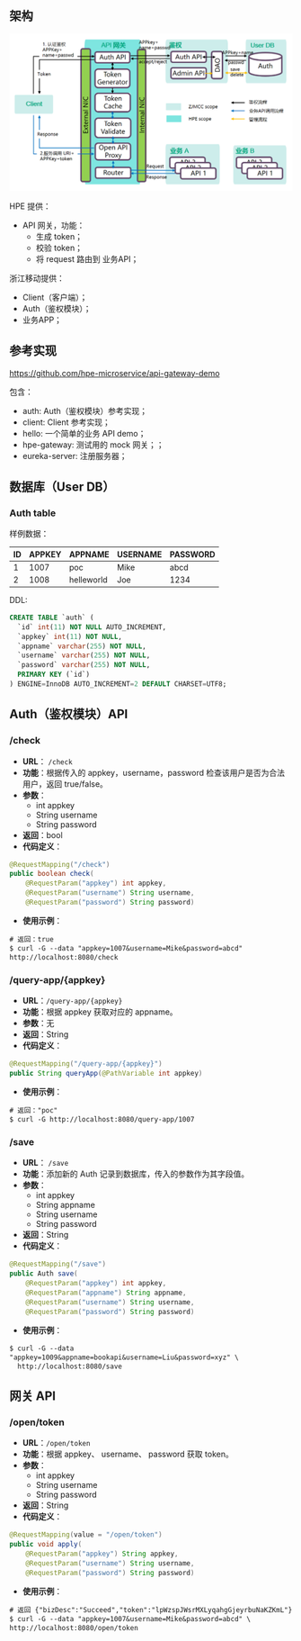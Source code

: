 ## 架构
![架构图](./arch.png)

HPE 提供：

- API 网关，功能：
    + 生成 token；
    + 校验 token；
    + 将 request 路由到 业务API；

浙江移动提供：

- Client（客户端）；
- Auth（鉴权模块）；
- 业务APP；

## 参考实现
https://github.com/hpe-microservice/api-gateway-demo

包含：

- auth: Auth（鉴权模块）参考实现；
- client: Client 参考实现；
- hello: 一个简单的业务 API demo；
- hpe-gateway: 测试用的 mock 网关；；
- eureka-server: 注册服务器；

## 数据库（User DB）
### Auth table
样例数据：

| ID | APPKEY |  APPNAME   | USERNAME | PASSWORD |
|----|--------|------------|----------|----------|
|  1 |   1007 | poc        | Mike     | abcd     |
|  2 |   1008 | helleworld | Joe      | 1234     |

DDL:
``` sql
CREATE TABLE `auth` (
  `id` int(11) NOT NULL AUTO_INCREMENT,
  `appkey` int(11) NOT NULL,
  `appname` varchar(255) NOT NULL,
  `username` varchar(255) NOT NULL,
  `password` varchar(255) NOT NULL,
  PRIMARY KEY (`id`)
) ENGINE=InnoDB AUTO_INCREMENT=2 DEFAULT CHARSET=UTF8;
```

## Auth（鉴权模块）API
### /check
- **URL**： `/check`
- **功能**：根据传入的 appkey，username，password 检查该用户是否为合法用户，返回 true/false。
- **参数**：
    + int appkey
    + String username
    + String password
- **返回**：bool
- **代码定义**：
``` java
@RequestMapping("/check")
public boolean check(
    @RequestParam("appkey") int appkey,
    @RequestParam("username") String username,
    @RequestParam("password") String password)
```
- **使用示例**：
``` shell
# 返回：true
$ curl -G --data "appkey=1007&username=Mike&password=abcd" http://localhost:8080/check
```

### /query-app/{appkey}
- **URL**：`/query-app/{appkey}`
- **功能**：根据 appkey 获取对应的 appname。
- **参数**：无
- **返回**：String
- **代码定义**：
``` java
@RequestMapping("/query-app/{appkey}")
public String queryApp(@PathVariable int appkey)
```
- **使用示例**：
``` shell
# 返回："poc"
$ curl -G http://localhost:8080/query-app/1007
```

### /save
- **URL**： `/save`
- **功能**：添加新的 Auth 记录到数据库，传入的参数作为其字段值。
- **参数**：
    + int appkey
    + String appname
    + String username
    + String password
- **返回**：String
- **代码定义**：
``` java
@RequestMapping("/save")
public Auth save(
    @RequestParam("appkey") int appkey,
    @RequestParam("appname") String appname,
    @RequestParam("username") String username,
    @RequestParam("password") String password)
```
- **使用示例**：
``` shell
$ curl -G --data "appkey=1009&appname=bookapi&username=Liu&password=xyz" \
  http://localhost:8080/save
```

## 网关 API
### /open/token
- **URL**：`/open/token`
- **功能**：根据 appkey、 username、 password 获取 token。
- **参数**：
    + int appkey
    + String username
    + String password
- **返回**：String
- **代码定义**：
``` java
@RequestMapping(value = "/open/token")
public void apply(
    @RequestParam("appkey") String appkey,
    @RequestParam("username") String username,
    @RequestParam("password") String password)
```
- **使用示例**：
``` shell
# 返回 {"bizDesc":"Succeed","token":"lpWzspJWsrMXLyqahgGjeyrbuNaKZKmL"}
$ curl -G --data "appkey=1007&username=Mike&password=abcd" \
http://localhost:8080/open/token
```
